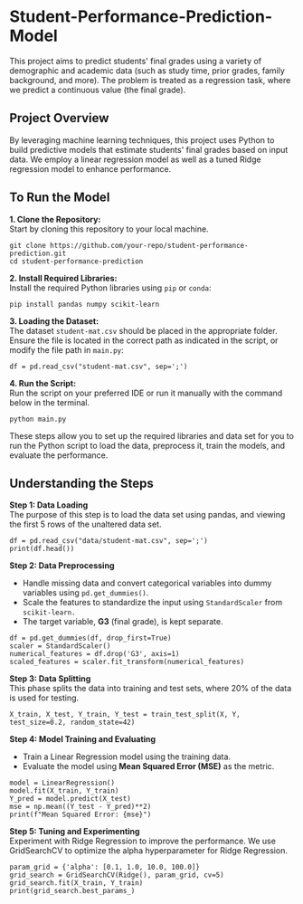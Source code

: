 # Student-Performance-Prediction-Model #

This project aims to predict students' final grades using a variety of demographic and academic data (such as study time, prior grades, family background, and more). The problem is treated as a regression task, where we predict a continuous value (the final grade).

## Project Overview ##
By leveraging machine learning techniques, this project uses Python to build predictive models that estimate students' final grades based on input data. We employ a linear regression model as well as a tuned Ridge regression model to enhance performance.

## To Run the Model ##

**1. Clone the Repository:**<br/>
Start by cloning this repository to your local machine.<br/>
```
git clone https://github.com/your-repo/student-performance-prediction.git
cd student-performance-prediction
```

**2. Install Required Libraries:**<br/>
Install the required Python libraries using `pip` or `conda`:<br/>
```
pip install pandas numpy scikit-learn
```

**3. Loading the Dataset:**<br/>
The dataset `student-mat.csv` should be placed in the appropriate folder. Ensure the file is located in the correct path as indicated in the script, or modify the file path in `main.py`:<br/>
```
df = pd.read_csv("student-mat.csv", sep=';')
```

**4. Run the Script:**<br/>
Run the script on your preferred IDE or run it manually with the command below in the terminal.<br/>
```
python main.py
```

These steps allow you to set up the required libraries and data set for you to run the Python script to load the data, preprocess it, train the models, and evaluate the performance.

## Understanding the Steps ##

**Step 1: Data Loading**<br/>
The purpose of this step is to load the data set using pandas, and viewing the first 5 rows of the unaltered data set.<br/>
```
df = pd.read_csv("data/student-mat.csv", sep=';')
print(df.head())
```

**Step 2: Data Preprocessing**<br/>
* Handle missing data and convert categorical variables into dummy variables using `pd.get_dummies()`.<br/>
* Scale the features to standardize the input using `StandardScaler` from `scikit-learn.`<br/>
* The target variable, **G3** (final grade), is kept separate.
```
df = pd.get_dummies(df, drop_first=True)
scaler = StandardScaler()
numerical_features = df.drop('G3', axis=1)
scaled_features = scaler.fit_transform(numerical_features)
```

**Step 3: Data Splitting**<br/>
This phase splits the data into training and test sets, where 20% of the data is used for testing.
```
X_train, X_test, Y_train, Y_test = train_test_split(X, Y, test_size=0.2, random_state=42)
```

**Step 4: Model Training and Evaluating**<br/>
* Train a Linear Regression model using the training data.<br/>
* Evaluate the model using **Mean Squared Error (MSE)** as the metric.
```
model = LinearRegression()
model.fit(X_train, Y_train)
Y_pred = model.predict(X_test)
mse = np.mean((Y_test - Y_pred)**2)
print(f"Mean Squared Error: {mse}")
```

**Step 5: Tuning and Experimenting**<br/>
Experiment with Ridge Regression to improve the performance. We use GridSearchCV to optimize the alpha hyperparameter for Ridge Regression.
```
param_grid = {'alpha': [0.1, 1.0, 10.0, 100.0]}
grid_search = GridSearchCV(Ridge(), param_grid, cv=5)
grid_search.fit(X_train, Y_train)
print(grid_search.best_params_)
```



